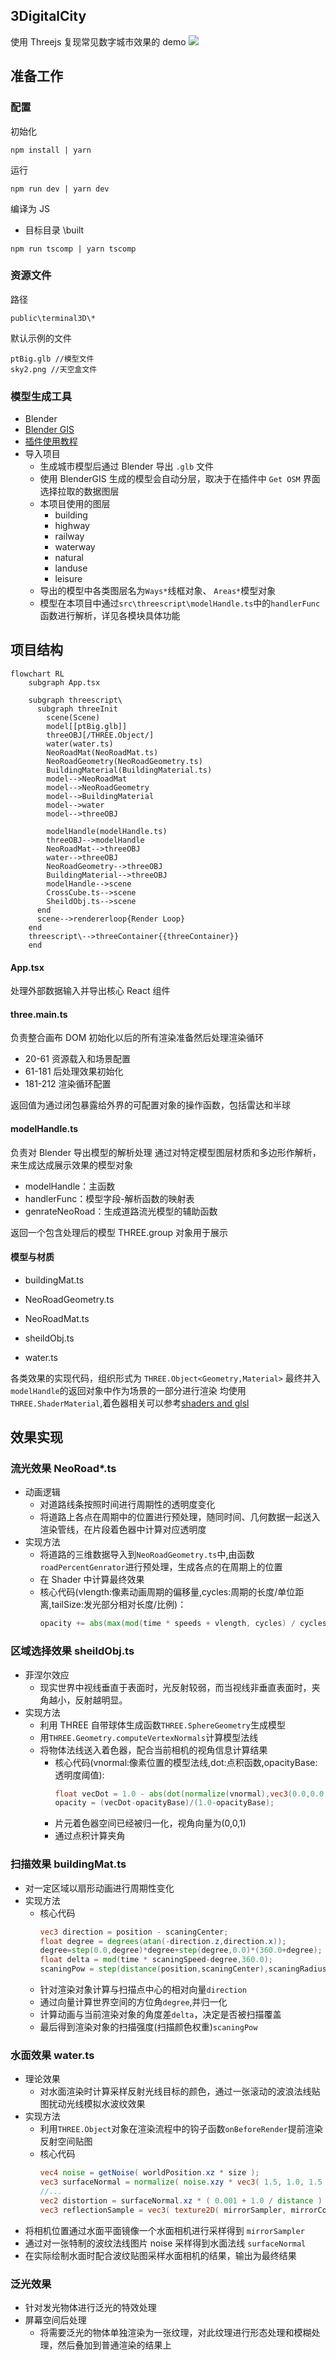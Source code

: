 ## 3DigitalCity

使用 Threejs 复现常见数字城市效果的 demo
![](screenshot.png)

## 准备工作

### 配置

初始化

```
npm install | yarn
```

运行

```
npm run dev | yarn dev
```

编译为 JS

- 目标目录 \built

```
npm run tscomp | yarn tscomp
```

### 资源文件

路径

```
public\terminal3D\*
```

默认示例的文件

```
ptBig.glb //模型文件
sky2.png //天空盒文件
```

### 模型生成工具

- Blender
- [Blender GIS](https://github.com/vvoovv/blender-osm)
- [插件使用教程](https://zhuanlan.zhihu.com/p/421156296)
- 导入项目
  - 生成城市模型后通过 Blender 导出 `.glb` 文件
  - 使用 BlenderGIS 生成的模型会自动分层，取决于在插件中 `Get OSM` 界面选择拉取的数据图层
  - 本项目使用的图层
    - building
    - highway
    - railway
    - waterway
    - natural
    - landuse
    - leisure
  - 导出的模型中各类图层名为`Ways*`线框对象、 `Areas*`模型对象
  - 模型在本项目中通过`src\threescript\modelHandle.ts`中的`handlerFunc`函数进行解析，详见各模块具体功能

## 项目结构

```mermaid
flowchart RL
    subgraph App.tsx

    subgraph threescript\
      subgraph threeInit
        scene(Scene)
        model[[ptBig.glb]]
        threeOBJ[/THREE.Object/]
        water(water.ts)
        NeoRoadMat(NeoRoadMat.ts)
        NeoRoadGeometry(NeoRoadGeometry.ts)
        BuildingMaterial(BuildingMaterial.ts)
        model-->NeoRoadMat
        model-->NeoRoadGeometry
        model-->BuildingMaterial
        model-->water
        model-->threeOBJ

        modelHandle(modelHandle.ts)
        threeOBJ-->modelHandle
        NeoRoadMat-->threeOBJ
        water-->threeOBJ
        NeoRoadGeometry-->threeOBJ
        BuildingMaterial-->threeOBJ
        modelHandle-->scene
        CrossCube.ts-->scene
        SheildObj.ts-->scene
      end
      scene-->rendererloop{Render Loop}
    end
    threescript\-->threeContainer{{threeContainer}}
    end
```

#### App.tsx

处理外部数据输入并导出核心 React 组件

#### three.main.ts

负责整合画布 DOM 初始化以后的所有渲染准备然后处理渲染循环

- 20-61 资源载入和场景配置
- 61-181 后处理效果初始化
- 181-212 渲染循环配置

返回值为通过闭包暴露给外界的可配置对象的操作函数，包括雷达和半球

#### modelHandle.ts

负责对 Blender 导出模型的解析处理
通过对特定模型图层材质和多边形作解析，来生成达成展示效果的模型对象

- modelHandle：主函数
- handlerFunc：模型字段-解析函数的映射表
- genrateNeoRoad：生成道路流光模型的辅助函数

返回一个包含处理后的模型 THREE.group 对象用于展示

#### 模型与材质

- buildingMat.ts

- NeoRoadGeometry.ts

- NeoRoadMat.ts

- sheildObj.ts

- water.ts

各类效果的实现代码，组织形式为 `THREE.Object<Geometry,Material>`
最终并入`modelHandle`的返回对象中作为场景的一部分进行渲染
均使用`THREE.ShaderMaterial`,着色器相关可以参考[shaders and glsl](https://webglfundamentals.org/webgl/lessons/zh_cn/webgl-shaders-and-glsl.html)

## 效果实现

### 流光效果 NeoRoad\*.ts

- 动画逻辑
  - 对道路线条按照时间进行周期性的透明度变化
  - 将道路上各点在周期中的位置进行预处理，随同时间、几何数据一起送入渲染管线，在片段着色器中计算对应透明度
- 实现方法
  - 将道路的三维数据导入到`NeoRoadGeometry.ts`中,由函数`roadPercentGenrator`进行预处理，生成各点的在周期上的位置
  - 在 Shader 中计算最终效果
  - 核心代码(vlength:像素动画周期的偏移量,cycles:周期的长度/单位距离,tailSize:发光部分相对长度/比例)：
    ```glsl
    opacity += abs(max(mod(time * speeds + vlength, cycles) / cycles - tailSize, 0.0) / (1.0 - tailSize));
    ```

### 区域选择效果 sheildObj.ts

- 菲涅尔效应
  - 现实世界中视线垂直于表面时，光反射较弱，而当视线非垂直表面时，夹角越小，反射越明显。
- 实现方法
  - 利用 THREE 自带球体生成函数`THREE.SphereGeometry`生成模型
  - 用`THREE.Geometry.computeVertexNormals`计算模型法线
  - 将物体法线送入着色器，配合当前相机的视角信息计算结果
    - 核心代码(vnormal:像素位置的模型法线,dot:点积函数,opacityBase:透明度阈值):
      ```glsl
      float vecDot = 1.0 - abs(dot(normalize(vnormal),vec3(0.0,0.0,1.0)));
      opacity = (vecDot-opacityBase)/(1.0-opacityBase);
      ```
    - 片元着色器空间已经被归一化，视角向量为(0,0,1)
    - 通过点积计算夹角

### 扫描效果 buildingMat.ts

- 对一定区域以扇形动画进行周期性变化
- 实现方法
  - 核心代码
    ```glsl
    vec3 direction = position - scaningCenter;
    float degree = degrees(atan(-direction.z,direction.x));
    degree=step(0.0,degree)*degree+step(degree,0.0)*(360.0+degree);
    float delta = mod(time * scaningSpeed-degree,360.0);
    scaningPow = step(distance(position,scaningCenter),scaningRadius)*(step(delta,60.0)*(60.0-delta)/60.0);
    ```
  - 针对渲染对象计算与扫描点中心的相对向量`direction`
  - 通过向量计算世界空间的方位角`degree`,并归一化
  - 计算动画与当前渲染对象的角度差`delta`，决定是否被扫描覆盖
  - 最后得到渲染对象的扫描强度(扫描颜色权重)`scaningPow`

### 水面效果 water.ts

- 理论效果
  - 对水面渲染时计算采样反射光线目标的颜色，通过一张滚动的波浪法线贴图扰动光线模拟水波纹效果
- 实现方法
  - 利用`THREE.Object`对象在渲染流程中的钩子函数`onBeforeRender`提前渲染反射空间贴图
  - 核心代码
    ```glsl
    vec4 noise = getNoise( worldPosition.xz * size );
    vec3 surfaceNormal = normalize( noise.xzy * vec3( 1.5, 1.0, 1.5 ) );
    //...
    vec2 distortion = surfaceNormal.xz * ( 0.001 + 1.0 / distance ) * distortionScale;
    vec3 reflectionSample = vec3( texture2D( mirrorSampler, mirrorCoord.xy / mirrorCoord.w + distortion ) );
    ```
- 将相机位置通过水面平面镜像一个水面相机进行采样得到 `mirrorSampler`
- 通过对一张特制的波纹法线图片 noise 采样得到水面法线 `surfaceNormal`
- 在实际绘制水面时配合波纹贴图采样水面相机的结果，输出为最终结果

### 泛光效果

- 针对发光物体进行泛光的特效处理
- 屏幕空间后处理
  - 将需要泛光的物体单独渲染为一张纹理，对此纹理进行形态处理和模糊处理，然后叠加到普通渲染的结果上
